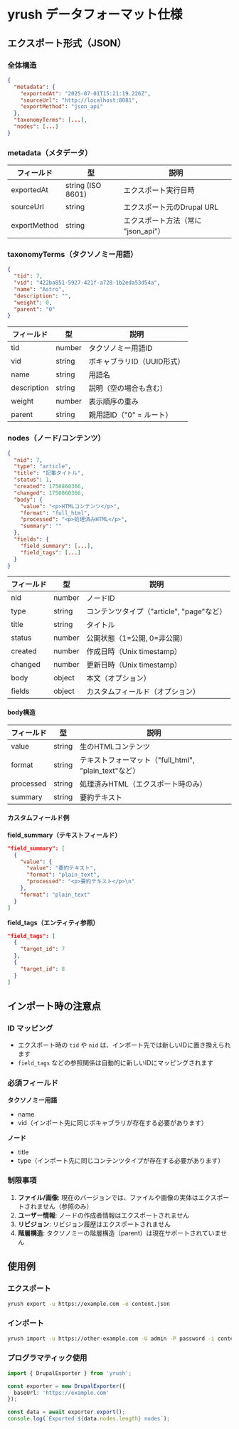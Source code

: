 # yrush データフォーマット仕様

## エクスポート形式（JSON）

### 全体構造

```json
{
  "metadata": {
    "exportedAt": "2025-07-01T15:21:19.226Z",
    "sourceUrl": "http://localhost:8081",
    "exportMethod": "json_api"
  },
  "taxonomyTerms": [...],
  "nodes": [...]
}
```

### metadata（メタデータ）

| フィールド | 型 | 説明 |
|----------|---|------|
| exportedAt | string (ISO 8601) | エクスポート実行日時 |
| sourceUrl | string | エクスポート元のDrupal URL |
| exportMethod | string | エクスポート方法（常に "json_api"） |

### taxonomyTerms（タクソノミー用語）

```json
{
  "tid": 7,
  "vid": "422ba851-5927-421f-a728-1b2eda53d54a",
  "name": "Astro",
  "description": "",
  "weight": 0,
  "parent": "0"
}
```

| フィールド | 型 | 説明 |
|----------|---|------|
| tid | number | タクソノミー用語ID |
| vid | string | ボキャブラリID（UUID形式） |
| name | string | 用語名 |
| description | string | 説明（空の場合も含む） |
| weight | number | 表示順序の重み |
| parent | string | 親用語ID（"0" = ルート） |

### nodes（ノード/コンテンツ）

```json
{
  "nid": 7,
  "type": "article",
  "title": "記事タイトル",
  "status": 1,
  "created": 1750860366,
  "changed": 1750860366,
  "body": {
    "value": "<p>HTMLコンテンツ</p>",
    "format": "full_html",
    "processed": "<p>処理済みHTML</p>",
    "summary": ""
  },
  "fields": {
    "field_summary": [...],
    "field_tags": [...]
  }
}
```

| フィールド | 型 | 説明 |
|----------|---|------|
| nid | number | ノードID |
| type | string | コンテンツタイプ（"article", "page"など） |
| title | string | タイトル |
| status | number | 公開状態（1=公開, 0=非公開） |
| created | number | 作成日時（Unix timestamp） |
| changed | number | 更新日時（Unix timestamp） |
| body | object | 本文（オプション） |
| fields | object | カスタムフィールド（オプション） |

#### body構造

| フィールド | 型 | 説明 |
|----------|---|------|
| value | string | 生のHTMLコンテンツ |
| format | string | テキストフォーマット（"full_html", "plain_text"など） |
| processed | string | 処理済みHTML（エクスポート時のみ） |
| summary | string | 要約テキスト |

#### カスタムフィールド例

**field_summary（テキストフィールド）**
```json
"field_summary": [
  {
    "value": {
      "value": "要約テキスト",
      "format": "plain_text",
      "processed": "<p>要約テキスト</p>\n"
    },
    "format": "plain_text"
  }
]
```

**field_tags（エンティティ参照）**
```json
"field_tags": [
  {
    "target_id": 7
  },
  {
    "target_id": 8
  }
]
```

## インポート時の注意点

### ID マッピング

- エクスポート時の `tid` や `nid` は、インポート先では新しいIDに置き換えられます
- `field_tags` などの参照関係は自動的に新しいIDにマッピングされます

### 必須フィールド

**タクソノミー用語**
- name
- vid（インポート先に同じボキャブラリが存在する必要があります）

**ノード**
- title
- type（インポート先に同じコンテンツタイプが存在する必要があります）

### 制限事項

1. **ファイル/画像**: 現在のバージョンでは、ファイルや画像の実体はエクスポートされません（参照のみ）
2. **ユーザー情報**: ノードの作成者情報はエクスポートされません
3. **リビジョン**: リビジョン履歴はエクスポートされません
4. **階層構造**: タクソノミーの階層構造（parent）は現在サポートされていません

## 使用例

### エクスポート
```bash
yrush export -u https://example.com -o content.json
```

### インポート
```bash
yrush import -u https://other-example.com -U admin -P password -i content.json
```

### プログラマティック使用

```typescript
import { DrupalExporter } from 'yrush';

const exporter = new DrupalExporter({
  baseUrl: 'https://example.com'
});

const data = await exporter.export();
console.log(`Exported ${data.nodes.length} nodes`);
```